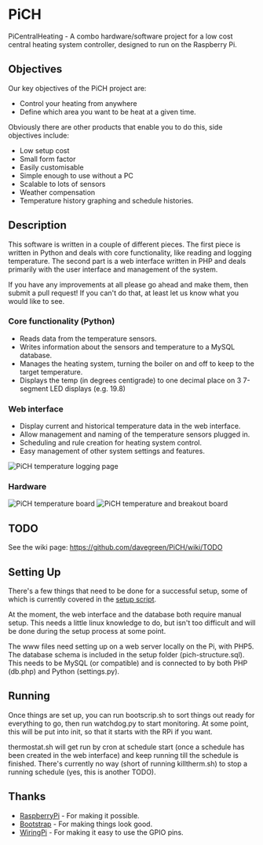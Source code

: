 PiCH
====================
PiCentralHeating - A combo hardware/software project for a low cost central 
heating system controller, designed to run on the Raspberry Pi.

Objectives
---------------------
Our key objectives of the PiCH project are:

- Control your heating from anywhere
- Define which area you want to be heat at a given time.

Obviously there are other products that enable you to do this, side objectives include:

- Low setup cost
- Small form factor
- Easily customisable
- Simple enough to use without a PC
- Scalable to lots of sensors
- Weather compensation
- Temperature history graphing and schedule histories.

Description
---------------------
This software is written in a couple of different pieces. The first piece is written in Python and deals with core 
functionality, like reading and logging temperature. The second part is a web interface written in PHP and deals 
primarily with the user interface and management of the system.

If you have any improvements at all please go ahead and make them, then submit a pull request!
If you can't do that, at least let us know what you would like to see.

### Core functionality (Python)

- Reads data from the temperature sensors.
- Writes information about the sensors and temperature to a MySQL database.
- Manages the heating system, turning the boiler on and off to keep to the target temperature.
- Displays the temp (in degrees centigrade) to one decimal place on 3 7-segment LED displays (e.g. 19.8)

### Web interface

- Display current and historical temperature data in the web interface.
- Allow management and naming of the temperature sensors plugged in.
- Scheduling and rule creation for heating system control.
- Easy management of other system settings and features.

![PiCH temperature logging page](http://tookitaway.co.uk/wp-content/uploads/2014/01/templog.png)

### Hardware

![PiCH temperature board](http://tookitaway.co.uk/wp-content/uploads/2014/01/2013tempboard1.jpg)
![PiCH temperature and breakout board](http://tookitaway.co.uk/wp-content/uploads/2014/01/2013tempboard2.jpg)

TODO
---------------------
See the wiki page: https://github.com/davegreen/PiCH/wiki/TODO

Setting Up
---------------------

There's a few things that need to be done for a successful setup, some of which is currently covered in the [setup script](https://github.com/davegreen/PiCH/blob/master/setup/setup.sh).

At the moment, the web interface and the database both require manual setup. This needs a little linux knowledge to do, but isn't too difficult and will be done during the setup process at some point.

The www files need setting up on a web server locally on the Pi, with PHP5.
The database schema is included in the setup folder (pich-structure.sql). This needs to be MySQL (or compatible) and is connected to by both PHP (db.php) and Python (settings.py).

Running
---------------------

Once things are set up, you can run bootscrip.sh to sort things out ready for everything to go, then run watchdog.py to start monitoring. At some point, this will be put into init, so that it starts with the RPi if you want.

thermostat.sh will get run by cron at schedule start (once a schedule has been created in the web interface) and keep running till the schedule is finished. There's currently no way (short of running killtherm.sh) to stop a running schedule (yes, this is another TODO).

Thanks
---------------------
- [RaspberryPi](http://www.raspberrypi.org) - For making it possible.
- [Bootstrap](https://github.com/twbs/bootstrap) - For making things look good.
- [WiringPi](https://github.com/WiringPi) - For making it easy to use the GPIO pins.
